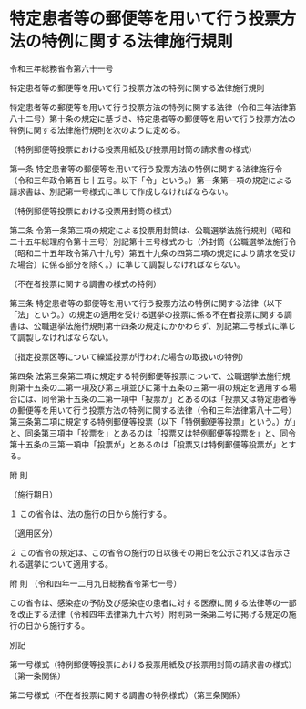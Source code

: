 # 特定患者等の郵便等を用いて行う投票方法の特例に関する法律施行規則

令和三年総務省令第六十一号

特定患者等の郵便等を用いて行う投票方法の特例に関する法律施行規則

特定患者等の郵便等を用いて行う投票方法の特例に関する法律（令和三年法律第八十二号）第十条の規定に基づき、特定患者等の郵便等を用いて行う投票方法の特例に関する法律施行規則を次のように定める。

（特例郵便等投票における投票用紙及び投票用封筒の請求書の様式）

第一条 特定患者等の郵便等を用いて行う投票方法の特例に関する法律施行令（令和三年政令第百七十五号。以下「令」という。）第一条第一項の規定による請求書は、別記第一号様式に準じて作成しなければならない。

（特例郵便等投票における投票用封筒の様式）

第二条 令第一条第三項の規定による投票用封筒は、公職選挙法施行規則（昭和二十五年総理府令第十三号）別記第十三号様式の七（外封筒（公職選挙法施行令（昭和二十五年政令第八十九号）第五十九条の四第二項の規定により請求を受けた場合）に係る部分を除く。）に準じて調製しなければならない。

（不在者投票に関する調書の様式の特例）

第三条 特定患者等の郵便等を用いて行う投票方法の特例に関する法律（以下「法」という。）の規定の適用を受ける選挙の投票に係る不在者投票に関する調書は、公職選挙法施行規則第十四条の規定にかかわらず、別記第二号様式に準じて調製しなければならない。

（指定投票区等について繰延投票が行われた場合の取扱いの特例）

第四条 法第三条第二項に規定する特例郵便等投票について、公職選挙法施行規則第十五条の二第一項及び第三項並びに第十五条の三第一項の規定を適用する場合には、同令第十五条の二第一項中「投票が」とあるのは「投票又は特定患者等の郵便等を用いて行う投票方法の特例に関する法律（令和三年法律第八十二号）第三条第二項に規定する特例郵便等投票（以下「特例郵便等投票」という。）が」と、同条第三項中「投票を」とあるのは「投票又は特例郵便等投票を」と、同令第十五条の三第一項中「投票が」とあるのは「投票又は特例郵便等投票が」とする。

附 則

（施行期日）

１ この省令は、法の施行の日から施行する。

（適用区分）

２ この省令の規定は、この省令の施行の日以後その期日を公示され又は告示される選挙について適用する。

附 則 （令和四年一二月九日総務省令第七一号）

この省令は、感染症の予防及び感染症の患者に対する医療に関する法律等の一部を改正する法律（令和四年法律第九十六号）附則第一条第二号に掲げる規定の施行の日から施行する。

別記

第一号様式（特例郵便等投票における投票用紙及び投票用封筒の請求書の様式）（第一条関係）

[](/./pict/2FH00000064830.pdf)

第二号様式（不在者投票に関する調書の特例様式）（第三条関係）

[](/./pict/2FH00000059203.pdf)
